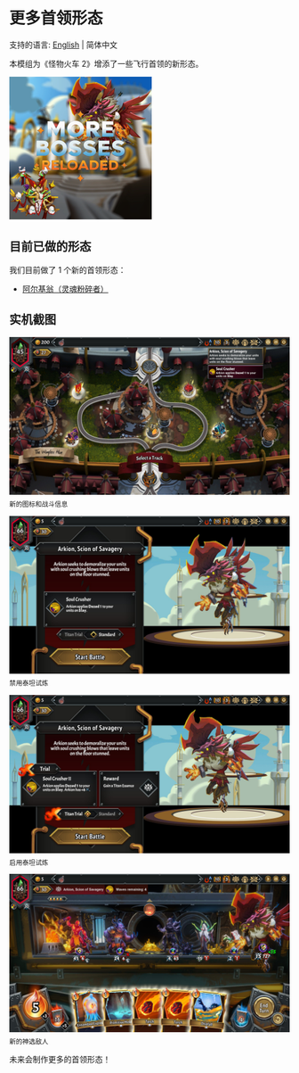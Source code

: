 # 更多首领形态

支持的语言: [English](https://github.com/Monster-Train-2-Modding-Group/MoreBosses-Reloaded/blob/main/README.md) | 简体中文

本模组为《怪物火车 2》增添了一些飞行首领的新形态。

![icon](https://raw.githubusercontent.com/Monster-Train-2-Modding-Group/MoreBosses-Reloaded/main/icon.png)

## 目前已做的形态

我们目前做了 1 个新的首领形态：
* [阿尔基翁（灵魂粉碎者）](https://github.com/Monster-Train-2-Modding-Group/MoreBosses-Reloaded/wiki/Arkion-Soul-Crusher)

## 实机截图

![map](https://raw.githubusercontent.com/Monster-Train-2-Modding-Group/MoreBosses-Reloaded/main/screenshots/battle_node_and_sin.jpg)
<sub>新的图标和战斗信息</sub>

![intro](https://raw.githubusercontent.com/Monster-Train-2-Modding-Group/MoreBosses-Reloaded/main/screenshots/battle_intro1.jpg)
<sub>禁用泰坦试炼</sub>

![intro2](https://raw.githubusercontent.com/Monster-Train-2-Modding-Group/MoreBosses-Reloaded/main/screenshots/battle_intro2.jpg)
<sub>启用泰坦试炼</sub>

![intro2](https://raw.githubusercontent.com/Monster-Train-2-Modding-Group/MoreBosses-Reloaded/main/screenshots/battle_with_enemy.jpg)
<sub>新的神选敌人</sub>


未来会制作更多的首领形态！
